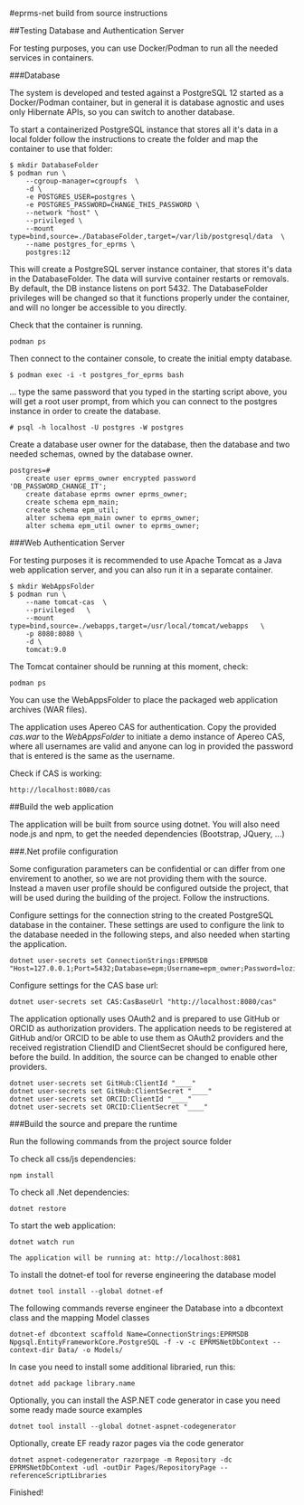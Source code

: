 #eprms-net build from source instructions

##Testing Database and Authentication Server

For testing purposes, you can use Docker/Podman to run all the needed services in containers.

###Database

The system is developed and tested against a PostgreSQL 12 started as a Docker/Podman container, but in general it is database agnostic and uses only Hibernate APIs, so you can switch to another database.

To start a containerized PostgreSQL instance that stores all it's data in a local folder follow the instructions to create the folder and map the container to use that folder:

	$ mkdir DatabaseFolder
	$ podman run \
		--cgroup-manager=cgroupfs  \
		-d \
		-e POSTGRES_USER=postgres \
		-e POSTGRES_PASSWORD=CHANGE_THIS_PASSWORD \
		--network "host" \
		--privileged \
		--mount type=bind,source=./DatabaseFolder,target=/var/lib/postgresql/data  \
		--name postgres_for_eprms \
		postgres:12

This will create a PostgreSQL server instance container, that stores it's data in the DatabaseFolder. The data will survive container restarts or removals. By default, the DB instance listens on port 5432. The DatabaseFolder privileges will be changed so that it functions properly under the container, and will no longer be accessible to you directly.

Check that the container is running.

	podman ps

Then connect to the container console, to create the initial empty database.

	$ podman exec -i -t postgres_for_eprms bash

... type the same password that you typed in the starting script above, you will get a root user prompt, from which you can connect to the postgres instance in order to create the database.

	# psql -h localhost -U postgres -W postgres
	
Create a database user owner for the database, then the database and two needed schemas, owned by the database owner.

	postgres=# 
		create user eprms_owner encrypted password 'DB_PASSWORD_CHANGE_IT';
		create database eprms owner eprms_owner;
		create schema epm_main;
		create schema epm_util;
		alter schema epm_main owner to eprms_owner;
		alter schema epm_util owner to eprms_owner;

###Web Authentication Server

For testing purposes it is recommended to use Apache Tomcat as a Java web application server, and you can also run it in a separate container.

	$ mkdir WebAppsFolder
	$ podman run \
		--name tomcat-cas  \
		--privileged   \
		--mount type=bind,source=./webapps,target=/usr/local/tomcat/webapps   \
		-p 8080:8080 \
		-d \
		tomcat:9.0

The Tomcat container should be running at this moment, check:

	podman ps

You can use the WebAppsFolder to place the packaged web application archives (WAR files). 

The application uses Apereo CAS for authentication. Copy the provided *cas.war* to the *WebAppsFolder* to initiate a demo instance of Apereo CAS, where all usernames are valid and anyone can log in provided the password that is entered is the same as the username.

Check if CAS is working:

	http://localhost:8080/cas



##Build the web application

The application will be built from source using dotnet. 
You will also need node.js and npm, to get the needed dependencies (Bootstrap, JQuery, ...)

###.Net profile configuration

Some configuration parameters can be confidential or can differ from one envirement to another, so we are not providing them with the source. Instead a maven user profile should be configured outside the project, that will be used during the building of the project. Follow the instructions.

Configure settings for the connection string to the created PostgreSQL database in the container. These settings are used to configure the link to the database needed in the following steps, and also needed when starting the application.

	dotnet user-secrets set ConnectionStrings:EPRMSDB "Host=127.0.0.1;Port=5432;Database=epm;Username=epm_owner;Password=lozinka"

Configure settings for the CAS base url:

	dotnet user-secrets set CAS:CasBaseUrl "http://localhost:8080/cas"

The application optionally uses OAuth2 and is prepared to use GitHub or ORCID as authorization providers. The application needs to be registered at GitHub and/or ORCID to be able to use them as OAuth2 providers and the received registration CliendID and ClientSecret should be configured here, before the build. In addition, the source can be changed to enable other providers.

	dotnet user-secrets set GitHub:ClientId "____"
	dotnet user-secrets set GitHub:ClientSecret "____"
	dotnet user-secrets set ORCID:ClientId "____"
	dotnet user-secrets set ORCID:ClientSecret "____"



###Build the source and prepare the runtime

Run the following commands from the project source folder

To check all css/js dependencies:

	npm install

To check all .Net dependencies:

	dotnet restore

To start the web application:

	dotnet watch run

	The application will be running at: http://localhost:8081

To install the dotnet-ef tool for reverse engineering the database model

	dotnet tool install --global dotnet-ef

The following commands reverse engineer the Database into a dbcontext class and the mapping Model classes

	dotnet-ef dbcontext scaffold Name=ConnectionStrings:EPRMSDB Npgsql.EntityFrameworkCore.PostgreSQL -f -v -c EPRMSNetDbContext --context-dir Data/ -o Models/

In case you need to install some additional libraried, run this:

	dotnet add package library.name

Optionally, you can install the ASP.NET code generator in case you need some ready made source examples

	dotnet tool install --global dotnet-aspnet-codegenerator

Optionally, create EF ready razor pages via the code generator

	dotnet aspnet-codegenerator razorpage -m Repository -dc EPRMSNetDbContext -udl -outDir Pages/RepositoryPage --referenceScriptLibraries

Finished!
